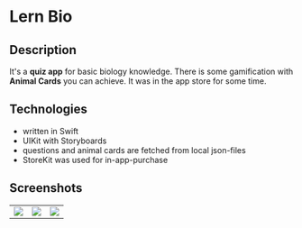 # Lern Bio
## Description
It's a **quiz app** for basic biology knowledge. There is some gamification with **Animal Cards** you can achieve. It was in the app store for some time.
## Technologies
- written in Swift
- UIKit with Storyboards
- questions and animal cards are fetched from local json-files
- StoreKit was used for in-app-purchase
## Screenshots
|  |  |  |
| ------------- | ------------- | -------------|
|![](https://github.com/felixleitenberger/LernBio/assets/101555763/bf6a4c42-1054-4b3a-943c-a0805614391c)|![](https://github.com/felixleitenberger/LernBio/assets/101555763/4ae73fc6-0705-4d59-9798-f773f176396d)|![](https://github.com/felixleitenberger/LernBio/assets/101555763/f688dfb1-adc9-4a3e-9968-9092e5e57f0c)|


